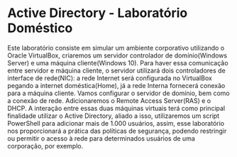 # Active Directory - Laboratório Doméstico
Este laboratório consiste em simular um ambiente corporativo utilizando o Oracle VirtualBox, criaremos um servidor controlador de domínio(Windows Server) e uma máquina cliente(Windows 10). Para haver essa comunicação entre servidor e máquina cliente, o servidor utilizará dois controladores de interface de rede(NIC): a rede Internet será configurada no VirtualBox pegando a internet doméstica(Home), já a rede Interna fornecerá conexão para a máquina cliente. Vamos configurar o servidor de domínio, bem como a conexão de rede. Adicionaremos o Remote Access Server(RAS) e o DHCP.
A interação entre essas duas máquinas virtuais terá como principal finalidade utilizar o Active Directory, aliado a isso, utilizaremos um script PowerShell para adicionar mais de 1.000 usuários, assim, esse laboratório nos proporcionará a prática das políticas de segurança, podendo restringir ou permitir o acesso à rede para determinados usuários de uma corporação, por exemplo.
